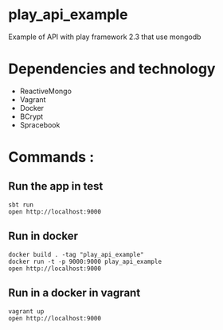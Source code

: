 play_api_example
================

Example of API with play framework 2.3 that use mongodb

# Dependencies and technology
- ReactiveMongo
- Vagrant
- Docker
- BCrypt
- Spracebook

# Commands :
## Run the app in test
    sbt run
    open http://localhost:9000
## Run in docker
    docker build . -tag "play_api_example"
    docker run -t -p 9000:9000 play_api_example
    open http://localhost:9000
## Run in a docker in vagrant
    vagrant up
    open http://localhost:9000